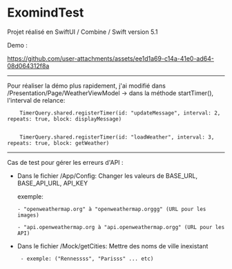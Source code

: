 # ExomindTest

Projet réalisé en SwiftUI / Combine / Swift version 5.1

Demo :


https://github.com/user-attachments/assets/ee1d1a69-c14a-41e0-ad64-08d064312f8a

------------------------------------------------------------------------------------

Pour réaliser la démo plus rapidement, j'ai modifié dans /Presentation/Page/WeatherViewModel ->
dans la méthode startTimer(), l'interval de relance:
        
        TimerQuery.shared.registerTimer(id: "updateMessage", interval: 2, repeats: true, block: displayMessage)

        
        TimerQuery.shared.registerTimer(id: "loadWeather", interval: 3, repeats: true, block: getWeather)

------------------------------------------------------------------------------------

Cas de test pour gérer les erreurs d'API :

- Dans le fichier /App/Config: Changer les valeurs de BASE_URL, BASE_API_URL, API_KEY

  exemple: 

      - "openweathermap.org" à "openweathermap.orggg" (URL pour les images)

      - "api.openweathermap.org à "api.openweathermap.orgg" (URL pour les API)

- Dans le fichier /Mock/getCities: Mettre des noms de ville inexistant
  
       - exemple: ("Rennessss", "Parisss" ... etc)

